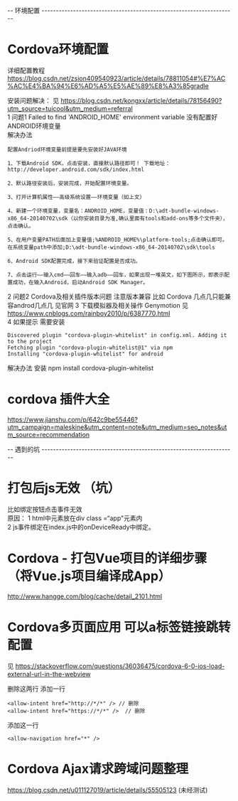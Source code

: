 -- 环境配置 --------------------------------------------------------------------

# Cordova环境配置
详细配置教程 https://blog.csdn.net/zsion409540923/article/details/78811054#%E7%AC%AC%E4%BA%94%E6%AD%A5%E5%AE%89%E8%A3%85gradle  

安装问题解决：
见 https://blog.csdn.net/kongxx/article/details/78156490?utm_source=tuicool&utm_medium=referral  
1 问题1 Failed to find 'ANDROID_HOME' environment variable 没有配置好ANDROID环境变量  
解决办法  
```
配置Andriod环境变量前提是要先安装好JAVA环境

1、下载Android SDK，点击安装，直接默认路径即可！ 下载地址：http://developer.android.com/sdk/index.html

2、默认路径安装后，安装完成，开始配置环境变量。

3、打开计算机属性——高级系统设置——环境变量（如上文）

4、新建一个环境变量，变量名：ANDROID_HOME，变量值：D:\adt-bundle-windows-x86_64-20140702\sdk（以你安装目录为准,确认里面有tools和add-ons等多个文件夹），点击确认。

5、在用户变量PATH后面加上变量值;%ANDROID_HOME%\platform-tools;点击确认即可。 在系统变量path中添加;D:\adt-bundle-windows-x86_64-20140702\sdk\tools

6、Android SDK配置完成，接下来验证配置是否成功。

7、点击运行——输入cmd——回车——输入adb——回车，如果出现一堆英文，如下图所示，即表示配置成功，在输入Android，启动Android SDK Manager。
```

2 问题2 Cordova及相关插件版本问题 注意版本兼容 比如 Cordova 几点几只能兼容androd几点几 见官网
3 下载模拟器及相关操作 Genymotion 见  https://www.cnblogs.com/rainboy2010/p/6387770.html  
4 如果提示 需要安装  
```
Discovered plugin "cordova-plugin-whitelist" in config.xml. Adding it to the project
Fetching plugin "cordova-plugin-whitelist@1" via npm
Installing "cordova-plugin-whitelist" for android

```
解决办法 安装 npm install cordova-plugin-whitelist  

# cordova 插件大全
https://www.jianshu.com/p/642c9be55446?utm_campaign=maleskine&utm_content=note&utm_medium=seo_notes&utm_source=recommendation

-- 遇到的坑 --------------------------------------------------------------------

# 打包后js无效 （坑）
比如绑定按钮点击事件无效  
原因：
1 html中元素放在div class =“app"元素内  
2 js事件绑定在index.js中的onDeviceReady中绑定。

# Cordova - 打包Vue项目的详细步骤（将Vue.js项目编译成App）
http://www.hangge.com/blog/cache/detail_2101.html

# Cordova多页面应用 可以a标签链接跳转配置
见 https://stackoverflow.com/questions/36036475/cordova-6-0-ios-load-external-url-in-the-webview

删除这两行  添加一行   
```
<allow-intent href="http://*/*" /> // 删除
<allow-intent href="https://*/*" />  // 删除 
```
添加这一行
```
<allow-navigation href="*" />
```

# Cordova Ajax请求跨域问题整理
https://blog.csdn.net/u011127019/article/details/55505123 (未经测试)  
